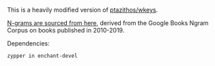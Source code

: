 This is a heavily modified version of [ptazithos/wkeys](https://github.com/ptazithos/wkeys).

[N-grams are sourced from here](https://github.com/orgtre/google-books-ngram-frequency/tree/main/ngrams), derived from the Google Books Ngram Corpus on books published in 2010-2019.

Dependencies:

```bash
zypper in enchant-devel
```
